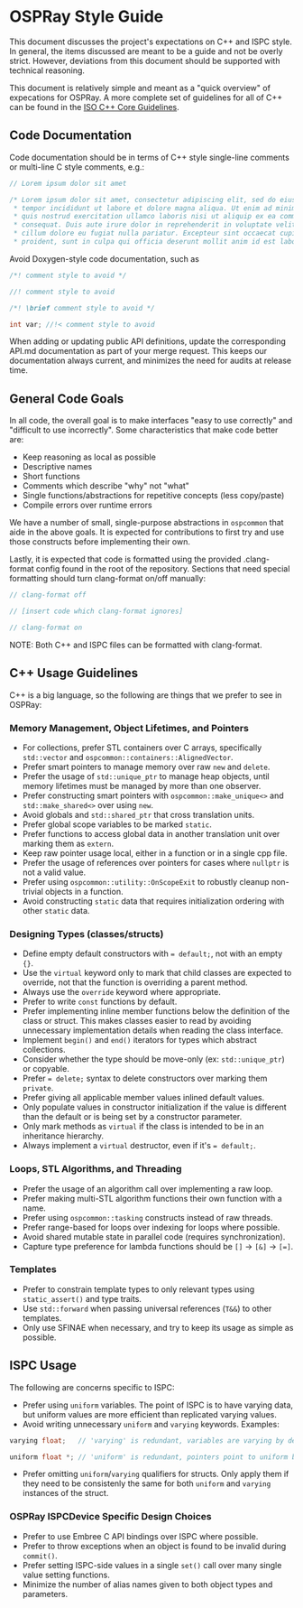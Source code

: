 # OSPRay Style Guide

This document discusses the project's expectations on C++ and ISPC style. In
general, the items discussed are meant to be a guide and not be overly strict.
However, deviations from this document should be supported with technical
reasoning.

This document is relatively simple and meant as a "quick overview" of
expecations for OSPRay. A more complete set of guidelines for all of C++ can
be found in the [ISO C++ Core Guidelines](https://github.com/isocpp/CppCoreGuidelines/blob/master/CppCoreGuidelines.md).

## Code Documentation

Code documentation should be in terms of C++ style single-line comments or
multi-line C style comments, e.g.:

```cpp
// Lorem ipsum dolor sit amet

/* Lorem ipsum dolor sit amet, consectetur adipiscing elit, sed do eiusmod
 * tempor incididunt ut labore et dolore magna aliqua. Ut enim ad minim veniam,
 * quis nostrud exercitation ullamco laboris nisi ut aliquip ex ea commodo
 * consequat. Duis aute irure dolor in reprehenderit in voluptate velit esse
 * cillum dolore eu fugiat nulla pariatur. Excepteur sint occaecat cupidatat non
 * proident, sunt in culpa qui officia deserunt mollit anim id est laborum. */
```

Avoid Doxygen-style code documentation, such as

```cpp
/*! comment style to avoid */

//! comment style to avoid

/*! \brief comment style to avoid */

int var; //!< comment style to avoid
```

When adding or updating public API definitions, update the corresponding API.md
documentation as part of your merge request. This keeps our documentation always
current, and minimizes the need for audits at release time.

## General Code Goals

In all code, the overall goal is to make interfaces "easy to use correctly" and
"difficult to use incorrectly". Some characteristics that make code better are:

- Keep reasoning as local as possible
- Descriptive names
- Short functions
- Comments which describe "why" not "what"
- Single functions/abstractions for repetitive concepts (less copy/paste)
- Compile errors over runtime errors

We have a number of small, single-purpose abstractions in `ospcommon` that aide
in the above goals. It is expected for contributions to first try and use those
constructs before implementing their own.

Lastly, it is expected that code is formatted using the provided .clang-format
config found in the root of the repository. Sections that need special
formatting should turn clang-format on/off manually:

```cpp
// clang-format off

// [insert code which clang-format ignores]

// clang-format on
```

NOTE: Both C++ and ISPC files can be formatted with clang-format.

## C++ Usage Guidelines

C++ is a big language, so the following are things that we prefer to see in
OSPRay:

### Memory Management, Object Lifetimes, and Pointers

- For collections, prefer STL containers over C arrays, specifically
  `std::vector` and `ospcommon::containers::AlignedVector`.
- Prefer smart pointers to manage memory over raw `new` and `delete`.
- Prefer the usage of `std::unique_ptr` to manage heap objects, until memory
  lifetimes must be managed by more than one observer.
- Prefer constructing smart pointers with `ospcommon::make_unique<>` and
  `std::make_shared<>` over using `new`.
- Avoid globals and `std::shared_ptr` that cross translation units.
- Prefer global scope variables to be marked `static`.
- Prefer functions to access global data in another translation unit over
  marking them as `extern`.
- Keep raw pointer usage local, either in a function or in a single cpp file.
- Prefer the usage of references over pointers for cases where `nullptr` is not
  a valid value.
- Prefer using `ospcommon::utility::OnScopeExit` to robustly cleanup non-trivial
  objects in a function.
- Avoid constructing `static` data that requires initialization ordering with
  other `static` data.

### Designing Types (classes/structs)

- Define empty default constructors with `= default;`, not with an empty `{}`.
- Use the `virtual` keyword only to mark that child classes are expected to
  override, not that the function is overriding a parent method.
- Always use the `override` keyword where appropriate.
- Prefer to write `const` functions by default.
- Prefer implementing inline member functions below the definition of the class
  or struct. This makes classes easier to read by avoiding unnecessary
  implementation details when reading the class interface.
- Implement `begin()` and `end()` iterators for types which abstract
  collections.
- Consider whether the type should be move-only (ex: `std::unique_ptr`) or
  copyable.
- Prefer `= delete;` syntax to delete constructors over marking them `private`.
- Prefer giving all applicable member values inlined default values.
- Only populate values in constructor initialization if the value is different
  than the default or is being set by a constructor parameter.
- Only mark methods as `virtual` if the class is intended to be in an
  inheritance hierarchy.
- Always implement a `virtual` destructor, even if it's `= default;`.

### Loops, STL Algorithms, and Threading

- Prefer the usage of an algorithm call over implementing a raw loop.
- Prefer making multi-STL algorithm functions their own function with a name.
- Prefer using `ospcommon::tasking` constructs instead of raw threads.
- Prefer range-based for loops over indexing for loops where possible.
- Avoid shared mutable state in parallel code (requires synchronization).
- Capture type preference for lambda functions should be `[]` -> `[&]` -> `[=]`.

### Templates

- Prefer to constrain template types to only relevant types using
  `static_assert()` and type traits.
- Use `std::forward` when passing universal references (`T&&`) to other
  templates.
- Only use SFINAE when necessary, and try to keep its usage as simple as
  possible.

## ISPC Usage

The following are concerns specific to ISPC:

- Prefer using `uniform` variables. The point of ISPC is to have varying data,
  but uniform values are more efficient than replicated varying values.
- Avoid writing unnecessary `uniform` and `varying` keywords. Examples:
```cpp
varying float;   // 'varying' is redundant, variables are varying by default

uniform float *; // 'uniform' is redundant, pointers point to uniform by default
```
- Prefer omitting `uniform`/`varying` qualifiers for structs. Only apply them
  if they need to be consistenly the same for both `uniform` and `varying`
  instances of the struct.

### OSPRay ISPCDevice Specific Design Choices

- Prefer to use Embree C API bindings over ISPC where possible.
- Prefer to throw exceptions when an object is found to be invalid during
  `commit()`.
- Prefer setting ISPC-side values in a single `set()` call over many single
  value setting functions.
- Minimize the number of alias names given to both object types and
  parameters.
